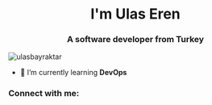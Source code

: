 <h1 align="center">I'm Ulas Eren</h1>
<h3 align="center">A software developer from Turkey</h3>

<p align="left"> <img src="https://komarev.com/ghpvc/?username=ulasbayraktar&label=Profile%20views&color=0e75b6&style=flat" alt="ulasbayraktar" /> </p>

- 🌱 I’m currently learning **DevOps**

<h3 align="left">Connect with me:</h3>
<p align="left">
</p>

